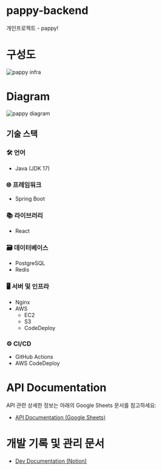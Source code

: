 # pappy-backend
개인프로젝트 - pappy! 

# 구성도
![pappy infra](https://github.com/user-attachments/assets/85a06d48-58ba-4b4d-97b8-e7d45aa165e3)



# Diagram 
![pappy diagram](https://github.com/user-attachments/assets/488c3bc6-3e01-4135-aa5e-4cd7de1534ef)

## 기술 스택

### 🛠️ 언어
- Java (JDK 17)

### 🌐 프레임워크
- Spring Boot

### 📚 라이브러리
- React

### 🗃️ 데이터베이스
- PostgreSQL
- Redis

### 🖥️ 서버 및 인프라
- Nginx
- AWS
    - EC2
    - S3
    - CodeDeploy

### ⚙️ CI/CD
- GitHub Actions
- AWS CodeDeploy

# API Documentation

API 관련 상세한 정보는 아래의 Google Sheets 문서를 참고하세요:

- [API Documentation (Google Sheets)](https://docs.google.com/spreadsheets/d/1_hFok928_HgFlFAQqNh2XMTB8H2Wp9du-uAcDRhAkY4/edit?usp=sharing)

# 개발 기록 및 관리 문서 

- [Dev Documentation (Notion)](https://boiling-barge-9f5.notion.site/1605b4390d98804cb2e5d5ea8adff484)
